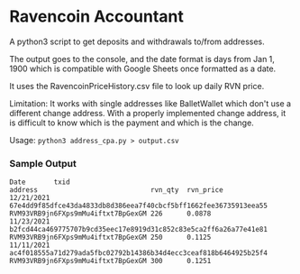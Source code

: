 # Ravencoin Accountant
A python3 script to get deposits and withdrawals to/from addresses.  

The output goes to the console, and the date format is days from Jan 1, 1900 which is compatible with Google Sheets once formatted as a date.  

It uses the RavencoinPriceHistory.csv file to look up daily RVN price.  

Limitation: It works with single addresses like BalletWallet which don't use a different change address.  With a properly implemented change address, it is difficult to know which is the payment and which is the change.  

Usage: `python3 address_cpa.py > output.csv`

### Sample Output

```
Date       txid                                                             address                            rvn_qty  rvn_price
12/21/2021 67e4dd9f85dfce43da4833db8d386eea7f40cbcf5bff1662fee36735913eea55 RVM93VRB9jn6FXps9mMu4iftxt7BpGexGM 226      0.0878
11/23/2021 b2fcd44ca469775707b9cd35eec17e8919d31c852c83e5ca2ff6a26a77e41e81 RVM93VRB9jn6FXps9mMu4iftxt7BpGexGM 250      0.1125
11/11/2021 ac4f018555a71d279ada5fbc02792b14386b34d4ecc3ceaf818b6464925b25f4 RVM93VRB9jn6FXps9mMu4iftxt7BpGexGM 300      0.1251
```